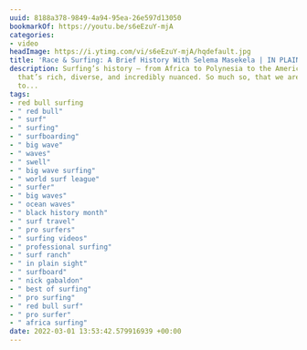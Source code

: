 ```yaml
---
uuid: 8188a378-9849-4a94-95ea-26e597d13050
bookmarkOf: https://youtu.be/s6eEzuY-mjA
categories:
- video
headImage: https://i.ytimg.com/vi/s6eEzuY-mjA/hqdefault.jpg
title: 'Race & Surfing: A Brief History With Selema Masekela | IN PLAIN SIGHT'
description: Surfing’s history – from Africa to Polynesia to the Americas – is one
  that’s rich, diverse, and incredibly nuanced. So much so, that we are only beginning
  to...
tags:
- red bull surfing
- " red bull"
- " surf"
- " surfing"
- " surfboarding"
- " big wave"
- " waves"
- " swell"
- " big wave surfing"
- " world surf league"
- " surfer"
- " big waves"
- " ocean waves"
- " black history month"
- " surf travel"
- " pro surfers"
- " surfing videos"
- " professional surfing"
- " surf ranch"
- " in plain sight"
- " surfboard"
- " nick gabaldon"
- " best of surfing"
- " pro surfing"
- " red bull surf"
- " pro surfer"
- " africa surfing"
date: 2022-03-01 13:53:42.579916939 +00:00
---
```

